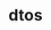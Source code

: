 <!-- generated by markdown-notes-tree -->

# dtos

<!-- optional markdown-notes-tree directory description starts here -->

<!-- optional markdown-notes-tree directory description ends here -->


